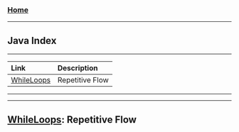 <!---
layout: page
title: "Java Index"
permalink: https://Carreiroa.github.io/JavaIndex/
--->
### [Home](/index.md)

---
## Java Index
---
Link|Description
:-------------------------|:---
[WhileLoops](/WhileLoops)|Repetitive Flow
---

---

[WhileLoops](/WhileLoops): Repetitive Flow
---